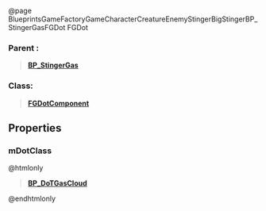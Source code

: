 @page BlueprintsGameFactoryGameCharacterCreatureEnemyStingerBigStingerBP_StingerGasFGDot FGDot
### Parent :
<b><a href="_blueprints_game_factory_game_character_creature_enemy_stinger_big_stinger_b_p__stinger_gas.html"><blockquote>BP_StingerGas</blockquote></a></b>
### Class:
<b><a href="_class_script_f_g_dot_component.html"><blockquote>FGDotComponent</blockquote></a></b>
## Properties
### mDotClass
@htmlonly
<b><a href="_blueprints_game_factory_game_world_hazard_gas_cloud_b_p__do_t_gas_cloud.html"><blockquote>BP_DoTGasCloud</blockquote></a></b>
@endhtmlonly


